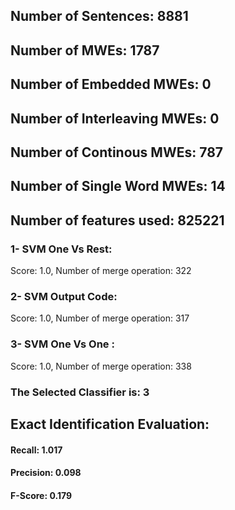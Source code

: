 ## Number of Sentences: 8881
## Number of MWEs: 1787

## Number of Embedded MWEs: 0

## Number of Interleaving MWEs: 0

## Number of Continous MWEs: 787
## Number of Single Word MWEs: 14
## Number of features used: 825221

### 1- SVM One Vs Rest: 
Score: 1.0, Number of merge operation: 322
### 2- SVM Output Code: 
Score: 1.0, Number of merge operation: 317
### 3- SVM One Vs One : 
Score: 1.0, Number of merge operation: 338
### The Selected Classifier is: 3
## Exact Identification Evaluation: 
#### Recall: 1.017
#### Precision: 0.098
#### F-Score: 0.179
